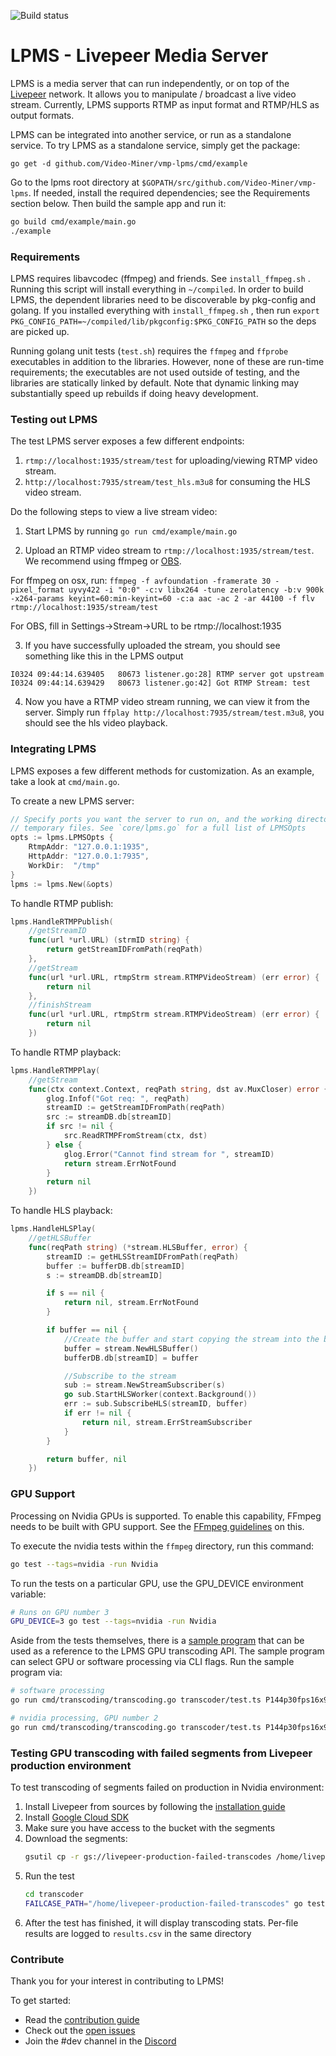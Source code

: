 ![Build status](https://github.com/Video-Miner/vmp-lpms/actions/workflows/linux.yml/badge.svg?branch=master)

# LPMS - Livepeer Media Server

LPMS is a media server that can run independently, or on top of the [Livepeer](https://livepeer.org)
network.  It allows you to manipulate / broadcast a live video stream.  Currently, LPMS supports RTMP
as input format and RTMP/HLS as output formats.

LPMS can be integrated into another service, or run as a standalone service.  To try LPMS as a
standalone service, simply get the package:
```
go get -d github.com/Video-Miner/vmp-lpms/cmd/example
```

Go to the lpms root directory at `$GOPATH/src/github.com/Video-Miner/vmp-lpms`. If needed, install the required dependencies; see the Requirements section below. Then build the sample app and run it:

```sh
go build cmd/example/main.go
./example
```

### Requirements

LPMS requires libavcodec (ffmpeg) and friends. See `install_ffmpeg.sh` . Running this script will install everything in `~/compiled`. In order to build LPMS, the dependent libraries need to be discoverable by pkg-config and golang. If you installed everything with `install_ffmpeg.sh` , then run `export PKG_CONFIG_PATH=~/compiled/lib/pkgconfig:$PKG_CONFIG_PATH` so the deps are picked up.

Running golang unit tests (`test.sh`) requires the `ffmpeg` and `ffprobe` executables in addition to the libraries. However, none of these are run-time requirements; the executables are not used outside of testing, and the libraries are statically linked by default. Note that dynamic linking may substantially speed up rebuilds if doing heavy development.

### Testing out LPMS

The test LPMS server exposes a few different endpoints:
1. `rtmp://localhost:1935/stream/test` for uploading/viewing RTMP video stream.
2. `http://localhost:7935/stream/test_hls.m3u8` for consuming the HLS video stream.

Do the following steps to view a live stream video:
1. Start LPMS by running `go run cmd/example/main.go`

2. Upload an RTMP video stream to `rtmp://localhost:1935/stream/test`.  We recommend using ffmpeg or [OBS](https://obsproject.com/download).

For ffmpeg on osx, run: `ffmpeg -f avfoundation -framerate 30 -pixel_format uyvy422 -i "0:0" -c:v libx264 -tune zerolatency -b:v 900k -x264-params keyint=60:min-keyint=60 -c:a aac -ac 2 -ar 44100 -f flv rtmp://localhost:1935/stream/test`

For OBS, fill in Settings->Stream->URL to be rtmp://localhost:1935

3. If you have successfully uploaded the stream, you should see something like this in the LPMS output
```
I0324 09:44:14.639405   80673 listener.go:28] RTMP server got upstream
I0324 09:44:14.639429   80673 listener.go:42] Got RTMP Stream: test
```
4. Now you have a RTMP video stream running, we can view it from the server.  Simply run `ffplay http://localhost:7935/stream/test.m3u8`, you should see the hls video playback.


### Integrating LPMS

LPMS exposes a few different methods for customization. As an example, take a look at `cmd/main.go`.

To create a new LPMS server:
```go
// Specify ports you want the server to run on, and the working directory for
// temporary files. See `core/lpms.go` for a full list of LPMSOpts
opts := lpms.LPMSOpts {
    RtmpAddr: "127.0.0.1:1935",
    HttpAddr: "127.0.0.1:7935",
    WorkDir:  "/tmp"
}
lpms := lpms.New(&opts)
```

To handle RTMP publish:
```go
lpms.HandleRTMPPublish(
	//getStreamID
	func(url *url.URL) (strmID string) {
		return getStreamIDFromPath(reqPath)
	},
	//getStream
	func(url *url.URL, rtmpStrm stream.RTMPVideoStream) (err error) {
		return nil
	},
	//finishStream
	func(url *url.URL, rtmpStrm stream.RTMPVideoStream) (err error) {
		return nil
	})
```

To handle RTMP playback:

```go
lpms.HandleRTMPPlay(
	//getStream
	func(ctx context.Context, reqPath string, dst av.MuxCloser) error {
		glog.Infof("Got req: ", reqPath)
		streamID := getStreamIDFromPath(reqPath)
		src := streamDB.db[streamID]
		if src != nil {
			src.ReadRTMPFromStream(ctx, dst)
		} else {
			glog.Error("Cannot find stream for ", streamID)
			return stream.ErrNotFound
		}
		return nil
	})
```

To handle HLS playback:

```go
lpms.HandleHLSPlay(
	//getHLSBuffer
	func(reqPath string) (*stream.HLSBuffer, error) {
		streamID := getHLSStreamIDFromPath(reqPath)
		buffer := bufferDB.db[streamID]
		s := streamDB.db[streamID]

		if s == nil {
			return nil, stream.ErrNotFound
		}

		if buffer == nil {
			//Create the buffer and start copying the stream into the buffer
			buffer = stream.NewHLSBuffer()
			bufferDB.db[streamID] = buffer

            //Subscribe to the stream
			sub := stream.NewStreamSubscriber(s)
			go sub.StartHLSWorker(context.Background())
			err := sub.SubscribeHLS(streamID, buffer)
			if err != nil {
				return nil, stream.ErrStreamSubscriber
			}
		}

		return buffer, nil
	})
```

### GPU Support

Processing on Nvidia GPUs is supported. To enable this capability, FFmpeg needs
to be built with GPU support. See the
[FFmpeg guidelines](https://trac.ffmpeg.org/wiki/HWAccelIntro#NVENCNVDEC) on
this.

To execute the nvidia tests within the `ffmpeg` directory, run this command:

```sh
go test --tags=nvidia -run Nvidia

```

To run the tests on a particular GPU, use the GPU_DEVICE environment variable:

```sh
# Runs on GPU number 3
GPU_DEVICE=3 go test --tags=nvidia -run Nvidia
```

Aside from the tests themselves, there is a
[sample program](https://github.com/Video-Miner/vmp-lpms/blob/master/cmd/transcoding/transcoding.go)
that can be used as a reference to the LPMS GPU transcoding API. The sample
program can select GPU or software processing via CLI flags. Run the sample
program via:

```sh
# software processing
go run cmd/transcoding/transcoding.go transcoder/test.ts P144p30fps16x9,P240p30fps16x9 sw

# nvidia processing, GPU number 2
go run cmd/transcoding/transcoding.go transcoder/test.ts P144p30fps16x9,P240p30fps16x9 nv 2
```

### Testing GPU transcoding with failed segments from Livepeer production environment
To test transcoding of segments failed on production in Nvidia environment:
1. Install Livepeer from sources by following the [installation guide](https://docs.livepeer.org/guides/orchestrating/install-go-livepeer#build-from-source)
2. Install [Google Cloud SDK](https://cloud.google.com/sdk/docs/install-sdk)
3. Make sure you have access to the bucket with the segments
4. Download the segments:
    ```sh
    gsutil cp -r gs://livepeer-production-failed-transcodes /home/livepeer-production-failed-transcodes
    ```
5. Run the test
    ```sh
    cd transcoder
    FAILCASE_PATH="/home/livepeer-production-failed-transcodes" go test --tags=nvidia -timeout 6h -run TestNvidia_CheckFailCase
    ```
6. After the test has finished, it will display transcoding stats. Per-file results are logged to `results.csv` in the same directory

### Contribute

Thank you for your interest in contributing to LPMS!

To get started:

- Read the [contribution guide](doc/contributing.md)
- Check out the [open issues](https://github.com/Video-Miner/vmp-lpms/issues)
- Join the #dev channel in the [Discord](https://discord.gg/uaPhtyrWsF)
